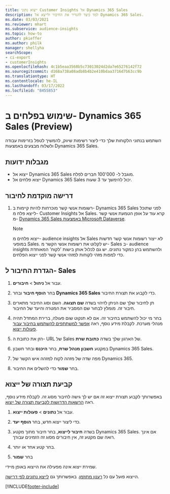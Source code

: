 ```yaml
---
title: ייצוא נתוני Customer Insights אל Dynamics 365 Sales
description: למד כיצד להגדיר את החיבור ולייצא אל Dynamics 365 Sales.
ms.date: 03/03/2021
ms.reviewer: mhart
ms.subservice: audience-insights
ms.topic: how-to
author: pkieffer
ms.author: philk
manager: shellyha
searchScope:
- ci-export
- customerInsights
ms.openlocfilehash: 4c1b5eaa3568b5c73013024d2da7e65276142f72
ms.sourcegitcommit: d168a738a08adb8b4b2e410bdaa3716d7b63cc9b
ms.translationtype: HT
ms.contentlocale: he-IL
ms.lasthandoff: 03/17/2022
ms.locfileid: "8455853"
---
```

# <a name="use-segments-in-dynamics-365-sales-preview"></a>שימוש בפלחים ב- Dynamics 365 Sales‏ (Preview)



השתמש בנתוני הלקוחות שלך כדי ליצור רשימות שיווק, להמשיך לטפל בזרימות עבודה ולשלוח מבצעים באמצעות Dynamics 365 Sales.

## <a name="known-limitations"></a>מגבלות ידועות

- ייצוא אל Dynamics 365 Sales מוגבל ל- 000'100 חברים לפלח.
- ייצוא פלחים אל Dynamics 365 Sales יכול להימשך עד 3 שעות. 

## <a name="prerequisite-for-connection"></a>דרישה מוקדמת לחיבור

1. רשומות אנשי קשר מוכרחות להיות קיימות ב- Dynamics 365 Sales לפני שתוכל לייצא פלח מ- Customer Insights אל Sales. קרא עוד על אופן הטמעת אנשי קשר מ- [Dynamics 365 Sales באמצעות Microsoft Dataverse](connect-dataverse-managed-lake.md).

   > [!NOTE]
   > ייצוא פלחים מ- audience insights אל Sales לא ייצור רשומות אנשי קשר חדשות במופעי Sales. יש לקלוט את רשומות אנשי הקשר מ- Sales ב- audience insights ולהשתמש בהן כמקור נתונים. יש גם לכלול אותן בישות 'לקוח' המאוחדת כדי למפות מזהי לקוחות למזהי אנשי קשר לפני ייצוא הפלחים.

## <a name="set-up-the-connection-to-sales"></a>הגדרת החיבור ל- Sales

1. עבור אל **ניהול** > **חיבורים**.

1. בחר **הוסף חיבור** ובחר **Dynamics 365 Sales** כדי לקבוע את תצורת החיבור.

1. תן לחיבור שלך שם הניתן לזיהוי בשדה **שם תצוגה**. השם וסוג החיבור מתארים חיבור זה. מומלץ לבחור שם המסביר את המטרה והיעד של החיבור.

1. בחר מי יכול להשתמש בחיבור זה. אם לא תנקוט שום פעולה, ברירת המחדל תהיה מנהלי מערכת. לקבלת מידע נוסף, ראה [אפשר למשתתפים להשתמש בחיבור עבור פעולות ייצוא](connections.md#allow-contributors-to-use-a-connection-for-exports).

1. הזן את כתובת ה- URL של Sales של הארגון שלך בשדה **כתובת שרת**.

1. במקטע **חשבון מנהל שרת**, בחר **היכנס** ובחר חשבון Dynamics 365 Sales.

1. מפה שדה של מזהה לקוח למזהה איש הקשר של Dynamics 365.

1. בחר **שמור** כדי להשלים את החיבור. 

## <a name="configure-an-export"></a>קביעת תצורה של ייצוא

באפשרותך לקבוע תצורת ייצוא זה אם יש לך גישה לחיבור מסוג זה. לקבלת מידע נוסף, ראה [הרשאות הדרושות לקביעת תצורה של ייצוא](export-destinations.md#set-up-a-new-export).

1. עבור אל **נתונים** > **פעולות ייצוא**.

1. כדי ליצור ייצוא חדש, בחר **הוסף יעד**.

1. בשדה **חיבור לייצוא**, בחר חיבור מתוך מקטע Dynamics 365 Sales. אם אינך רואה שם מקטע זה, אין חיבורים מסוג זה הזמינים עבורך.

1. בחר קטע אחד או יותר.

1. בחר **שמור**

שמירת ייצוא אינה מפעילה את הייצוא באופן מיידי.

הייצוא פועל עם כל [רענון מתוזמן](system.md#schedule-tab). באפשרותך גם [לייצא נתונים לפי דרישה](export-destinations.md#run-exports-on-demand). 

[!INCLUDE[footer-include](../includes/footer-banner.md)]
